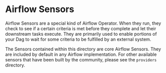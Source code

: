 <!--
 Licensed to the Apache Software Foundation (ASF) under one
 or more contributor license agreements.  See the NOTICE file
 distributed with this work for additional information
 regarding copyright ownership.  The ASF licenses this file
 to you under the Apache License, Version 2.0 (the
 "License"); you may not use this file except in compliance
 with the License.  You may obtain a copy of the License at

   http://www.apache.org/licenses/LICENSE-2.0

 Unless required by applicable law or agreed to in writing,
 software distributed under the License is distributed on an
 "AS IS" BASIS, WITHOUT WARRANTIES OR CONDITIONS OF ANY
 KIND, either express or implied.  See the License for the
 specific language governing permissions and limitations
 under the License.
 -->

# Airflow Sensors

Airflow Sensors are a special kind of Airflow Operator. When they run, they check to see if a certain criteria is met before they complete and let their downstream tasks execute. They are primarily used to enable portions of your Dag to wait for some criteria to be fulfilled by an external system.

The Sensors contained within this directory are core Airflow Sensors. They are included by default in any Airflow implementation. For other available sensors that have been built by the community, please see the `providers` directory.
